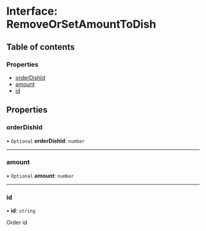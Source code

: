 # Interface: RemoveOrSetAmountToDish

## Table of contents

### Properties

- [orderDishId](RemoveOrSetAmountToDish.md#orderdishid)
- [amount](RemoveOrSetAmountToDish.md#amount)
- [id](RemoveOrSetAmountToDish.md#id)

## Properties

### orderDishId

• `Optional` **orderDishId**: `number`

___

### amount

• `Optional` **amount**: `number`

___

### id

• **id**: `string`

Order id
